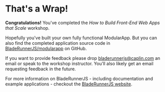 # That's a Wrap!

**Congratulations!** You've completed the *How to Build Front-End Web Apps that Scale* workshop.

Hopefully you've built your own fully functional ModularApp. But you can also find the completed application source code in [BladeRunnerJS/modularapp](https://github.com/BladeRunnerJS/modularapp) on GitHub.

If you want to provide feedback please drop [bladerunnerjs@caplin.com](mailto:bladerunnerjs@caplin.com) an email or speak to the workshop instructor. You'll also likely get an email requesting feedback in the future.

For more information on BladeRunnerJS - including documentation and example applications - checkout the [BladeRunnerJS website](http://bladerunnerjs.org).
